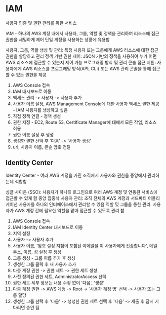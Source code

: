 # IAM

사용자 인증 및 권한 관리를 위한 서비스

IAM - 하나의 AWS 계정 내에서 사용자, 그룹, 역할 및 정책을 관리하여 리소스에 접근 권한을 세밀하게 제어
단일 계정을 사용하는 상황에 유용함

사용자, 그룹, 역할 생성 및 관리: 특정 사용자 또는 그룹에게 AWS 리소스에 대한 접근 권한을 할당하고 관리
정책 기반 권한 제어: JSON 기반의 정책을 사용하여 누가 어떤 AWS 리소스에 접근할 수 있는지 제어 가능
프로그래밍 방식 및 관리 콘솔 접근 지원: 사용자에게 AWS 리소스를 프로그래밍 방식(API, CLI) 또는 AWS 관리 콘솔을 통해 접근할 수 있는 권한을 제공

1. AWS Console 접속
2. IAM 대시보드로 이동
3. 엑세스 관리 -> 사용자 -> 사용자 추가
4. 사용자 이름 설정, AWS Management Console에 대한 사용자 액세스 권한 제공 - IAM 사용자를 생성하고 싶음
5. 직접 정책 연결 - 정책 생성 
6. 권한 지정 - EC2, Route 53, Certificate Manager에 대해서 모든 작업, 리소스 허용 
7. 권한 이름 설정 후 생성
8. 생성한 권한 선택 후 '다음' -> '사용자 생성'
9. url, 사용자 이름, 콘솔 암호 전달


## Identity Center
Identity Center - 여러 AWS 계정을 가진 조직에서 사용자와 권한을 중앙에서 관리하는데 적합함

싱글 사이온 (SSO): 사용자가 하나의 로그인으로 여러 AWS 계정 및 연동된 서비스에 접근할 수 있게 함
중앙 집중식 사용자 관리: 조직 전체의 AWS 계정과 서드파티 어플리케이션 사용자를 하나의 인터페이스에서 관리할 수 있음
역할 및 그룹을 통한 관리: 사용자가 AWS 계정 간에 필요한 역할을 맡아 접근할 수 있도록 관리 함

1. AWS Console 접속
2. IAM Identity Center 대시보드로 이동
3. 지역 설정
4. 사용자 -> 사용자 추가
5. 사용자 이름, '암호 설정 지침이 포함된 이메일을 이 사용자에게 전송합니다', 메일 주소, 이름, 성 설정 후 생성
6. 그룹 생성 - 그룹 이름 추가 후 생성
7. 생성한 그룹 클릭 후 새 사용자 추가
8. 다중 계정 권한 -> 권한 세트 -> 권한 세트 생성
9. 사전 정의된 권한 세트, AdministratorAccess 선택
10. 권한 세트 세부 정보는 내용 수정 없이 '다음', '생성'
11. 다중 계정 권한 -> AWS 계정 -> Root -> '사용자 계정 명' 선택 -> 사용자 또는 그룹 할당
12. 생성한 그룹 선택 후 '다음' -> 생성한 권한 세트 선택 후 '다음' -> 제출 후 잠시 기다리면 승인 됨